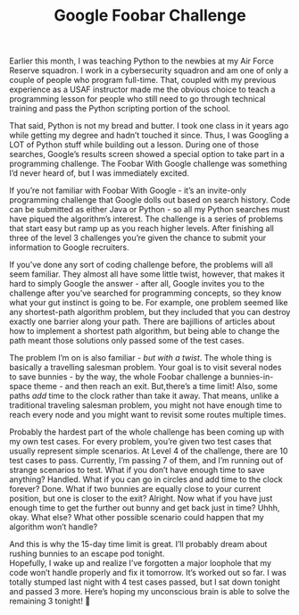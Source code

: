 ﻿---
title: "Google Foobar Challenge"
# subtitle: 
snippet: "During one of those 
searches, Google’s results screen showed a special option to take part in a programming challenge.  The Foobar With Google challenge was something I’d never heard of, but I was immediately excited."
# tags: 
# image: 
---

Earlier this month, I was teaching Python to the newbies at my Air Force Reserve squadron. I work in a cybersecurity
squadron and am one of only a couple of people who program full-time.  That, coupled with my previous experience as a
USAF instructor made me the obvious choice to teach a programming lesson for people who still need to go through 
technical training and pass the Python scripting portion of the school.

That said, Python is not my bread and butter.  I took one class in it years ago while getting my degree and hadn’t 
touched it since.  Thus, I was Googling a LOT of Python stuff while building out a lesson.  During one of those 
searches, Google’s results screen showed a special option to take part in a programming challenge.  The Foobar With 
Google challenge was something I’d never heard of, but I was immediately excited.

If you’re not familiar with Foobar With Google - it’s an invite-only programming challenge that Google dolls out based 
on search history.  Code can be submitted as either Java or Python - so all my Python searches must have piqued the 
algorithm’s interest.  The challenge is a series of problems that start easy but ramp up as you reach higher levels.
After finishing all three of the level 3 challenges you’re given the chance to submit your information to Google 
recruiters.

If you’ve done any sort of coding challenge before, the problems will all seem familiar.  They almost all have some 
little twist, however, that makes it hard to simply Google the answer - after all, Google invites you to the challenge
after you’ve searched for programming concepts, so they know what your gut instinct is going to be.  For example, one 
problem seemed like any shortest-path algorithm problem, but they included that you can destroy exactly one barrier 
along your path.  There are bajillions of articles about how to implement a shortest path algorithm, but being able to 
change the path meant those solutions only passed some of the test cases.

The problem I’m on is also familiar - *but with a twist*.  The whole thing is basically a travelling salesman problem. 
Your goal is to visit several nodes to save bunnies - by the way, the whole Foobar challenge a bunnies-in-space 
theme - and then reach an exit.  But,there’s a time limit!  Also, some paths *add* time to the clock rather than take it 
away.  That means, unlike a traditional traveling salesman problem, you might not have enough time to reach every node 
and you might want to revisit some routes multiple times.

Probably the hardest part of the whole challenge has been coming up with my own test cases.  For every problem, you’re 
given two test cases that usually represent simple scenarios.  At Level 4 of the challenge, there are 10 test cases to 
pass.  Currently, I’m passing 7 of them, and I’m running out of strange scenarios to test.  What if you don’t have 
enough time to save anything?  Handled.  What if you can go in circles and add time to the clock forever?  Done.  What 
if two bunnies are equally close to your current position, but one is closer to the exit?  Alright.  Now what if you 
have just enough time to get the further out bunny and get back just in time?  Uhhh, okay.  What else?  What other 
possible scenario could happen that my algorithm won’t handle?

And this is why the 15-day time limit is great.  I’ll probably dream about rushing bunnies to an escape pod tonight.  
Hopefully, I wake up and realize I’ve forgotten a major loophole that my code won’t handle properly and fix it 
tomorrow.  It’s worked out so far.  I was totally stumped last night with 4 test cases passed, but I sat down tonight 
and passed 3 more.  Here’s hoping my unconscious brain is able to solve the remaining 3 tonight! 🤞
